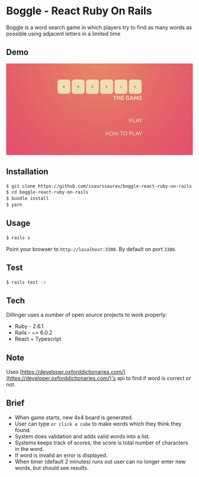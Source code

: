 # Boggle - React Ruby On Rails
Boggle is a word search game in which players try to find as many words as possible using adjacent letters in a limited time

## Demo
![boggle game](https://raw.githubusercontent.com/isaurssaurav/boggle-react-ruby-on-rails/master/app/assets/images/demo.gif)

## Installation 
```sh
$ git clone https://github.com/isaurssaurav/boggle-react-ruby-on-rails.git
$ cd boggle-react-ruby-on-rails
$ bundle install
$ yarn
```
## Usage
```sh
$ rails s
```
Point your browser to `http://localhost:3300`. By default on port `3300`.

## Test
```sh
$ rails test -v
```
## Tech

Dillinger uses a number of open source projects to work properly:

* Ruby - 2.6.1
* Rails - ~> 6.0.2
* React + Typescript 

## Note
Uses [https://developer.oxforddictionaries.com/](https://developer.oxforddictionaries.com/)'s api to find if word is correct or not.

## Brief
- When game starts, new 4x4 board is generated.
- User can type `or click a cube` to make words which they think they found.
- System does validation and adds valid words into a list.
- Systems keeps track of scores, the score is total number of characters in the word.
- If word is invalid an error is displayed.
- When timer (default 2 minutes) runs out user can no longer enter new words, but should see results.


